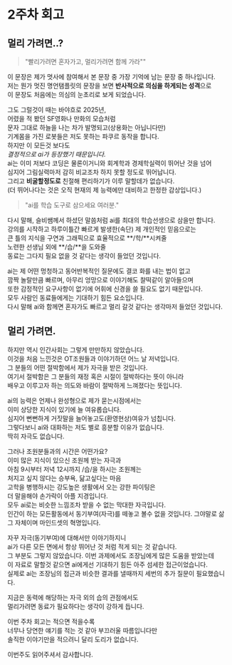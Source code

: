 # 2주차 회고

## 멀리 가려면..?

> "빨리가려면 혼자가고, 멀리가려면 함께 가라""

이 문장은 제가 멋사에 참여해서 본 문장 중 가장 기억에 남는 문장 중 하나입니다.  
저는 뭔가 멋진 명언탬플릿의 문장을 보면 **반사적으로 의심을 하게되는 성격**으로  
이 문장도 처음에는 의심의 눈초리로 보게 되었습니다.

그도 그럴것이 때는 바야흐로 2025년,  
어렸을 적 봤던 SF영화나 만화의 모습처럼  
문자 그대로 하늘을 나는 차가 발명되고(상용화는 아닙니다만)  
기계몸을 가진 로봇들은 저도 못하는 파쿠르 동작을 합니다.  
하지만 이 모든것 보다도  
_결정적으로 ai가 등장했기 때문입니다._  
ai는 이미 저보다 코딩은 물론이거니와 회계학과 경제학실력이 뛰어난 것을 넘어  
심지어 그림실력마저 감히 비교조차 하지 못할 정도로 뛰어납니다.  
그리고 **비굴할정도로** 친절해 편리하기가 이루 말할데가 없습니다.  
(더 뛰어나다는 것은 오직 현재의 제 능력에만 대비하고 한정한 감상입니다.)

> "ai를 학습 도구로 삼으세요 여러분."

다시 말해, 슬비쌤께서 하셨던 말씀처럼 ai를 최대의 학습선생으로 삼을만 합니다.  
강의를 시작하고 하루이틀간 빠르게 발생한(속단) 제 개인적인 믿음으로는  
큰 틀의 지식을 구연과 그래픽으로 효율적으로 **/학/**시켜줄  
노련한 선생님 외에 **/습/**을 도와줄  
동료는 그다지 필요 없을 것 같다는 생각이 들었던 것입니다.

ai는 제 어떤 멍청하고 동어반복적인 질문에도 결코 화를 내는 법이 없고  
깜짝 놀랄만큼 빠르며, 아무리 엉망으로 이야기해도 찰떡같이 알아들으며  
또한 감정적인 요구사항이 없기에 어휘에 신경을 쓸 필요도 없기 때문입니다.  
모두 사람인 동료들에게는 기대하기 힘든 요소입니다.  
다시 말해 ai와 함께면 혼자가도 빠르고 멀리 갈것 같다는 생각마저 들었던 것입니다.

## 멀리 가려면.

하지만 역시 인간사회는 그렇게 만만하지 않았습니다.  
이것을 처음 느낀것은 OT조원들과 이야기하던 어느 날 저녁입니다.  
그 분들의 어떤 절박함에서 제가 자극을 받은 것입니다.  
여기서 절박함은 그 분들의 재정 혹은 시절이 절박하다는 뜻이 아니라  
배우고 이루고자 하는 의도와 바람이 절박하게 느껴졌다는 뜻입니다.

ai의 능력은 언제나 완성형으로 제가 묻는시점에서는  
이미 상당한 지식이 있기에 늘 여유롭습니다.  
심지어 뻔뻔하게 거짓말을 늘어놓고도(환영현상)여유가 넘칩니다.  
그렇다보니 ai와 대화하는 저도 별로 흥분할 이유가 없습니다.  
딱히 자극도 없습니다.

그러나 조원분들과의 시간은 어떤가요?  
이미 많은 지식이 있으신 조원께 받는 자극과  
아침 9시부터 저녁 12시까지 /습/을 하시는 조원께는  
처지고 싶지 않다는 승부욕, 닮고싶다는 마음  
고학을 병행하시는 강도높은 생활에서 오는 강한 파이팅은  
더 말을해야 손가락이 아플 지경입니다.  
모두 ai로는 비슷한 느낌조차 받을 수 없는 막대한 자극입니다.  
인간이 하는 모든활동에서 동기부여(자극)를 떼놓고 볼수 없을 것입니다.
그야말로 삶 그 자체이며 마인드셋의 혁명입니다.

자꾸 자극(동기부여)에 대해서만 이야기하지니  
ai가 다른 모든 면에서 항상 뛰어난 것 처럼 적게 되는 것 같습니다.  
그 부분도 그렇지 않았습니다.
이번 과제에서도 조장님에게 많은 도움을 받았는데  
이 자료로 말할것 같으면 ai에게선 기대하기 힘든 아주 섬세한 접근이었습니다.  
실제로 ai는 조장님의 접근과 비슷한 결과를 낼때까지 세번의 추가 질문이 필요했습니다.

지금은 동력에 해당하는 자극 외의 습의 관점에서도  
멀리가려면 동료가 필요하다는 생각이 강하게 듭니다.

이번 주차 회고는 적으면 적을수록  
너무나 당연한 얘기를 적는 것 같아 부끄러울 따름입니다만  
솔직한 이야기만을 적으려니 달리 도리가 없습니다.

이번주도 읽어주셔서 감사합니다.
